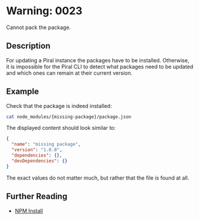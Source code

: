 # Warning: 0023

Cannot pack the package.

## Description

For updating a Piral instance the packages have to be installed. Otherwise,
it is impossible for the Piral CLI to detect what packages need to be updated
and which ones can remain at their current version.

## Example

Check that the package is indeed installed:

```sh
cat node_modules/{missing-package}/package.json
```

The displayed content should look similar to:

```json
{
  "name": "missing package",
  "version": "1.0.0",
  "dependencies": {},
  "devDependencies": {}
}
```

The exact values do not matter much, but rather that the file is found at all.

## Further Reading

 - [NPM Install](https://docs.npmjs.com/cli/install)
